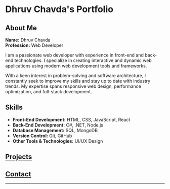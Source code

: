 # Dhruv Chavda's Portfolio

## About Me

**Name:** Dhruv Chavda  
**Profession:** Web Developer  

I am a passionate web developer with experience in front-end and back-end technologies. I specialize in creating interactive and dynamic web applications using modern web development tools and frameworks.

With a keen interest in problem-solving and software architecture, I constantly seek to improve my skills and stay up to date with industry trends. My expertise spans responsive web design, performance optimization, and full-stack development.

## Skills

- **Front-End Development:** HTML, CSS, JavaScript, React
- **Back-End Development:** C#, .NET, Node.js
- **Database Management:** SQL, MongoDB
- **Version Control:** Git, GitHub
- **Other Tools & Technologies:** UI/UX Design

## [Projects](projects.md)
## [Contact](contact.md)

---